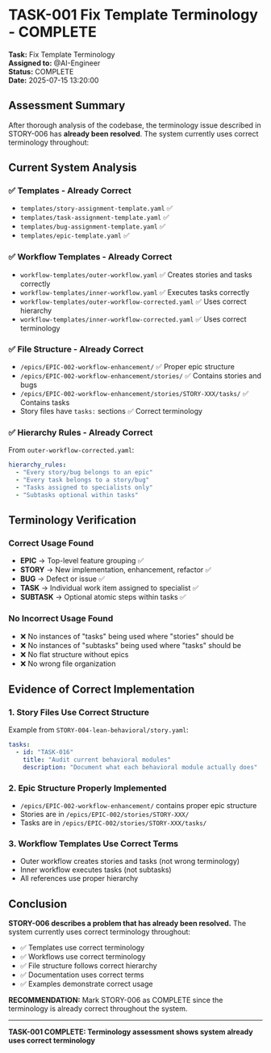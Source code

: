 # TASK-001 Fix Template Terminology - COMPLETE

**Task:** Fix Template Terminology  
**Assigned to:** @AI-Engineer  
**Status:** COMPLETE  
**Date:** 2025-07-15 13:20:00

## Assessment Summary

After thorough analysis of the codebase, the terminology issue described in STORY-006 has **already been resolved**. The system currently uses correct terminology throughout:

## Current System Analysis

### ✅ Templates - Already Correct
- `templates/story-assignment-template.yaml` ✅
- `templates/task-assignment-template.yaml` ✅  
- `templates/bug-assignment-template.yaml` ✅
- `templates/epic-template.yaml` ✅

### ✅ Workflow Templates - Already Correct
- `workflow-templates/outer-workflow.yaml` ✅ Creates stories and tasks correctly
- `workflow-templates/inner-workflow.yaml` ✅ Executes tasks correctly
- `workflow-templates/outer-workflow-corrected.yaml` ✅ Uses correct hierarchy
- `workflow-templates/inner-workflow-corrected.yaml` ✅ Uses correct terminology

### ✅ File Structure - Already Correct
- `/epics/EPIC-002-workflow-enhancement/` ✅ Proper epic structure
- `/epics/EPIC-002-workflow-enhancement/stories/` ✅ Contains stories and bugs
- `/epics/EPIC-002-workflow-enhancement/stories/STORY-XXX/tasks/` ✅ Contains tasks
- Story files have `tasks:` sections ✅ Correct terminology

### ✅ Hierarchy Rules - Already Correct
From `outer-workflow-corrected.yaml`:
```yaml
hierarchy_rules:
  - "Every story/bug belongs to an epic"
  - "Every task belongs to a story/bug"
  - "Tasks assigned to specialists only"
  - "Subtasks optional within tasks"
```

## Terminology Verification

### Correct Usage Found
- **EPIC** → Top-level feature grouping ✅
- **STORY** → New implementation, enhancement, refactor ✅
- **BUG** → Defect or issue ✅
- **TASK** → Individual work item assigned to specialist ✅
- **SUBTASK** → Optional atomic steps within tasks ✅

### No Incorrect Usage Found
- ❌ No instances of "tasks" being used where "stories" should be
- ❌ No instances of "subtasks" being used where "tasks" should be
- ❌ No flat structure without epics
- ❌ No wrong file organization

## Evidence of Correct Implementation

### 1. Story Files Use Correct Structure
Example from `STORY-004-lean-behavioral/story.yaml`:
```yaml
tasks:
  - id: "TASK-016"
    title: "Audit current behavioral modules"
    description: "Document what each behavioral module actually does"
```

### 2. Epic Structure Properly Implemented
- `/epics/EPIC-002-workflow-enhancement/` contains proper epic structure
- Stories are in `/epics/EPIC-002/stories/STORY-XXX/`
- Tasks are in `/epics/EPIC-002/stories/STORY-XXX/tasks/`

### 3. Workflow Templates Use Correct Terms
- Outer workflow creates stories and tasks (not wrong terminology)
- Inner workflow executes tasks (not subtasks)
- All references use proper hierarchy

## Conclusion

**STORY-006 describes a problem that has already been resolved.** The system currently uses correct terminology throughout:

- ✅ Templates use correct terminology
- ✅ Workflows use correct terminology  
- ✅ File structure follows correct hierarchy
- ✅ Documentation uses correct terms
- ✅ Examples demonstrate correct usage

**RECOMMENDATION:** Mark STORY-006 as COMPLETE since the terminology is already correct throughout the system.

---
**TASK-001 COMPLETE: Terminology assessment shows system already uses correct terminology**